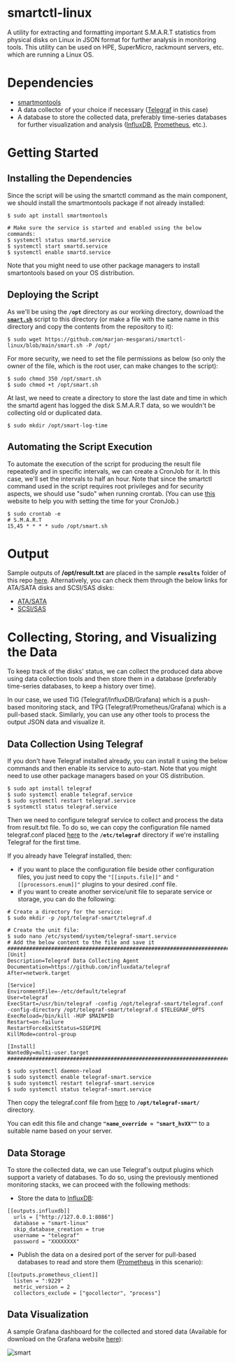 # smartctl-linux
A utility for extracting and formatting important S.M.A.R.T statistics from physical disks on Linux in JSON format for further analysis in monitoring tools.
This utility can be used on HPE, SuperMicro, rackmount servers, etc. which are running a Linux OS.


# Dependencies
  - [smartmontools](https://github.com/smartmontools)
  - A data collector of your choice if necessary ([Telegraf](https://github.com/influxdata/telegraf) in this case)
  - A database to store the collected data, preferably time-series databases for further visualization and analysis ([InfluxDB](https://www.influxdata.com), [Prometheus](https://prometheus.io), etc.).

# Getting Started
## Installing the Dependencies
Since the script will be using the smartctl command as the main component, we should install the smartmontools package if not already installed:
```
$ sudo apt install smartmontools

# Make sure the service is started and enabled using the below commands:
$ systemctl status smartd.service
$ systemctl start smartd.service
$ systemctl enable smartd.service
```
Note that you might need to use other package managers to install smartontools based on your OS distribution.
## Deploying the Script
As we'll be using the **`/opt`** directory as our working directory, download the [**`smart.sh`**](https://github.com/marjan-mesgarani/smartctl-linux/blob/main/smart.sh) script to this directory (or make a file with the same name in this directory and copy the contents from the repository to it):
```
$ sudo wget https://github.com/marjan-mesgarani/smartctl-linux/blob/main/smart.sh -P /opt/
```
For more security, we need to set the file permissions as below (so only the owner of the file, which is the root user, can make changes to the script):
```
$ sudo chmod 350 /opt/smart.sh
$ sudo chmod +t /opt/smart.sh
```
At last, we need to create a directory to store the last date and time in which the smartd agent has logged the disk S.M.A.R.T data, so we wouldn't be collecting old or duplicated data.
```
$ sudo mkdir /opt/smart-log-time
```
## Automating the Script Execution
To automate the execution of the script for producing the result file repeatedly and in specific intervals, we can create a CronJob for it. In this case, we'll set the intervals to half an hour. Note that since the smartctl command used in the script requires root privileges and for security aspects, we should use "sudo" when running crontab. (You can use [this](https://crontab.guru) website to help you with setting the time for your CronJob.)
```
$ sudo crontab -e
# S.M.A.R.T
15,45 * * * * sudo /opt/smart.sh
```

# Output
Sample outputs of **/opt/result.txt** are placed in the sample **`results`** folder of this repo [here](https://github.com/marjan-mesgarani/smartctl-linux/tree/main/sample%20results). Alternatively, you can check them through the below links for ATA/SATA disks and SCSI/SAS disks:
- [ATA/SATA](https://github.com/marjan-mesgarani/smartctl-linux/blob/main/sample%20results/SATA.txt)
- [SCSI/SAS](https://github.com/marjan-mesgarani/smartctl-linux/blob/main/sample%20results/SAS.txt)

# Collecting, Storing, and Visualizing the Data
To keep track of the disks' status, we can collect the produced data above using data collection tools and then store them in a database (preferably time-series databases, to keep a history over time).

In our case, we used TIG (Telegraf/InfluxDB/Grafana) which is a push-based monitoring stack, and TPG (Telegraf/Prometheus/Grafana) which is a pull-based stack. Similarly, you can use any other tools to process the output JSON data and visualize it.
## Data Collection Using Telegraf
If you don't have Telegraf installed already, you can install it using the below commands and then enable its service to auto-start. Note that you might need to use other package managers based on your OS distribution.
```
$ sudo apt install telegraf
$ sudo systemctl enable telegraf.service
$ sudo systemctl restart telegraf.service
$ systemctl status telegraf.service
```
Then we need to configure telegraf service to collect and process the data from result.txt file. To do so, we can copy the configuration file named telegraf.conf placed [here](https://github.com/marjan-mesgarani/smartctl-linux/blob/main/telegraf-smart/telegraf.conf) to the **`/etc/telegraf`** directory if we're installing Telegraf for the first time.

If you already have Telegraf installed, then:
- if you want to place the configuration file beside other configuration files, you just need to copy the `"[[inputs.file]]"` and `"[[processors.enum]]"` plugins to your desired .conf file.
- if you want to create another service/unit file to separate service or storage, you can do the following:
```
# Create a directory for the service:
$ sudo mkdir -p /opt/telegraf-smart/telegraf.d

# Create the unit file:
$ sudo nano /etc/systemd/system/telegraf-smart.service
# Add the below content to the file and save it
####################################################################################################
[Unit]
Description=Telegraf Data Collecting Agent
Documentation=https://github.com/influxdata/telegraf
After=network.target

[Service]
EnvironmentFile=-/etc/default/telegraf
User=telegraf
ExecStart=/usr/bin/telegraf -config /opt/telegraf-smart/telegraf.conf -config-directory /opt/telegraf-smart/telegraf.d $TELEGRAF_OPTS
ExecReload=/bin/kill -HUP $MAINPID
Restart=on-failure
RestartForceExitStatus=SIGPIPE
KillMode=control-group

[Install]
WantedBy=multi-user.target
####################################################################################################

$ sudo systemctl daemon-reload
$ sudo systemctl enable telegraf-smart.service
$ sudo systemctl restart telegraf-smart.service
$ sudo systemctl status telegraf-smart.service
```
  Then copy the telegraf.conf file from [here](https://github.com/marjan-mesgarani/smartctl-linux/blob/main/telegraf-smart/telegraf.conf) to **`/opt/telegraf-smart/`** directory.

You can edit this file and change **`"name_override = "smart_hvXX""`** to a suitable name based on your server.
## Data Storage
To store the collected data, we can use Telegraf's output plugins which support a variety of databases. To do so, using the previously mentioned monitoring stacks, we can proceed with the following methods:
- Store the data to [InfluxDB](https://github.com/influxdata/telegraf/tree/master/plugins/outputs/influxdb):
```
[[outputs.influxdb]]
  urls = ["http://127.0.0.1:8086"]
  database = "smart-linux"
  skip_database_creation = true
  username = "telegraf"
  password = "XXXXXXXX"
```
- Publish the data on a desired port of the server for pull-based databases to read and store them ([Prometheus](https://github.com/influxdata/telegraf/tree/master/plugins/outputs/prometheus_client) in this scenario):
```
[[outputs.prometheus_client]]
  listen = ":9229"
  metric_version = 2
  collectors_exclude = ["gocollector", "process"]
```
## Data Visualization
A sample Grafana dashboard for the collected and stored data (Available for download on the Grafana website [here](https://grafana.com/grafana/dashboards/18836-linuxserver1-s-m-a-r-t-disk-health)):

![smart](https://github.com/marjan-mesgarani/smartctl-linux/assets/96178946/35d7e566-7ff3-416f-a88e-ab5493aebe92)

